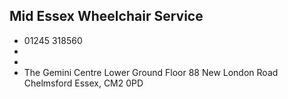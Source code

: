 
## Mid Essex Wheelchair Service

- <i class="fa fa-phone"></i> 01245 318560
- <i class="fa fa-envelope"></i> <a href="mailto:"></a>
- <i class="fa fa-home"></i> []()
- <i class="fa fa-building"></i> The Gemini Centre Lower Ground Floor 88 New London Road  Chelmsford Essex, CM2 0PD
